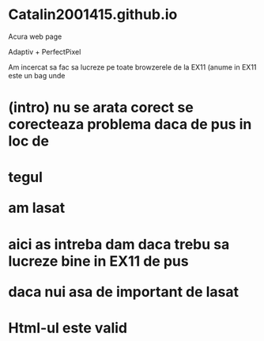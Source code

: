 # Catalin2001415.github.io
Acura web page

Adaptiv + PerfectPixel

Am incercat sa fac sa lucreze pe toate browzerele de la EX11 (anume in EX11 este un bag unde <h1> (intro) nu se arata corect
se corecteaza problema daca de pus in loc de <h1> tegul <p> am lasat <h1> aici as intreba dam daca trebu sa lucreze bine in EX11 
de pus <p> daca nui asa de important de lasat <h1>

Html-ul este valid

